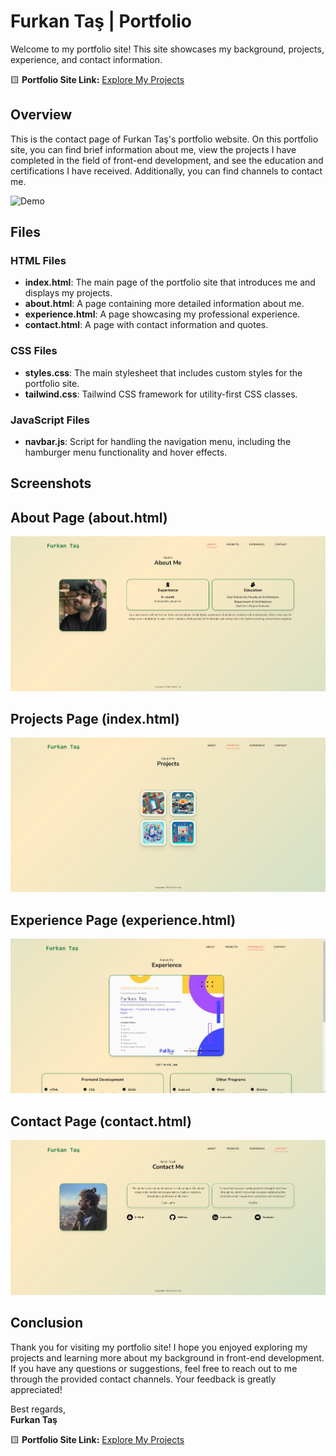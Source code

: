 # Furkan Taş | Portfolio
Welcome to my portfolio site! This site showcases my background, projects, experience, and contact information.

🟨 **Portfolio Site Link:** <a href="https://furrkanntas.github.io/01_FT-Portfolio/index.html" target="_blank" rel="noopener noreferrer">Explore My Projects</a>

## Overview

This is the contact page of Furkan Taş's portfolio website. On this portfolio site, you can find brief information about me, view the projects I have completed in the field of front-end development, and see the education and certifications I have received. Additionally, you can find channels to contact me.

![Demo](public/img/portfoliosas.gif)

## Files

### HTML Files
- **index.html**: The main page of the portfolio site that introduces me and displays my projects.
- **about.html**: A page containing more detailed information about me.
- **experience.html**: A page showcasing my professional experience.
- **contact.html**: A page with contact information and quotes.

### CSS Files
- **styles.css**: The main stylesheet that includes custom styles for the portfolio site.
- **tailwind.css**: Tailwind CSS framework for utility-first CSS classes.

### JavaScript Files
- **navbar.js**: Script for handling the navigation menu, including the hamburger menu functionality and hover effects.

## Screenshots

## About Page (about.html)
![About Page](public/img/1about.jpg)
## Projects Page (index.html)
![Projects Page](public/img/2projects.jpg)
## Experience Page (experience.html)
![Experience Page](public/img/3experience.jpg)
## Contact Page (contact.html)
![Experience Page](public/img/4contact.jpg)

## Conclusion

Thank you for visiting my portfolio site! I hope you enjoyed exploring my projects and learning more about my background in front-end development. If you have any questions or suggestions, feel free to reach out to me through the provided contact channels. Your feedback is greatly appreciated!

Best regards,  
**Furkan Taş**

🟨 **Portfolio Site Link:** <a href="https://furrkanntas.github.io/01_FT-Portfolio/index.html" target="_blank" rel="noopener noreferrer">Explore My Projects</a>